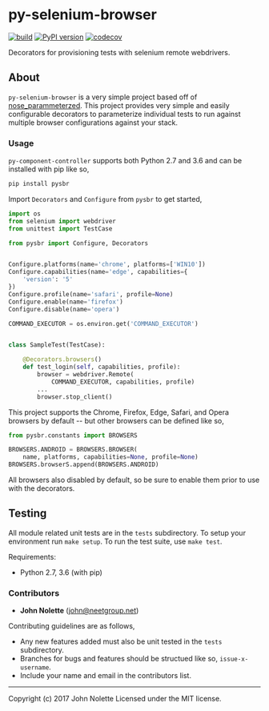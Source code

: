 # py-selenium-browser

[![build](https://travis-ci.org/neetjn/py-selenium-browser.svg?branch=master)](https://travis-ci.org/neetjn/py-selenium-browser)
[![PyPI version](https://badge.fury.io/py/pysbr.svg)](https://badge.fury.io/py/pysbr)
[![codecov](https://codecov.io/gh/neetjn/py-selenium-browser/branch/master/graph/badge.svg)](https://codecov.io/gh/neetjn/py-selenium-browser)

Decorators for provisioning tests with selenium remote webdrivers.

## About

`py-selenium-browser` is a very simple project based off of [nose_parammeterzed](https://github.com/wolever/parameterized). This project provides very simple and easily configurable decorators to parameterize individual tests to run against multiple browser configurations against your stack.

### Usage

`py-component-controller` supports both Python 2.7 and 3.6 and can be installed with pip like so,

```python
pip install pysbr
```

Import `Decorators` and `Configure` from `pysbr` to get started,

```python
import os
from selenium import webdriver
from unittest import TestCase

from pysbr import Configure, Decorators


Configure.platforms(name='chrome', platforms=['WIN10'])
Configure.capabilities(name='edge', capabilities={
    'version': '5'
})
Configure.profile(name='safari', profile=None)
Configure.enable(name='firefox')
Configure.disable(name='opera')

COMMAND_EXECUTOR = os.environ.get('COMMAND_EXECUTOR')


class SampleTest(TestCase):

    @Decorators.browsers()
    def test_login(self, capabilities, profile):
        browser = webdriver.Remote(
            COMMAND_EXECUTOR, capabilities, profile)
        ...
        browser.stop_client()
```

This project supports the Chrome, Firefox, Edge, Safari, and Opera browsers by default -- but other browsers can be defined like so,

```python
from pysbr.constants import BROWSERS

BROWSERS.ANDROID = BROWSERS.BROWSER(
    name, platforms, capabilities=None, profile=None)
BROWSERS.browserS.append(BROWSERS.ANDROID)
```

All browsers also disabled by default, so be sure to enable them prior to use with the decorators.

## Testing

All module related unit tests are in the `tests` subdirectory. To setup your environment run `make setup`. To run the test suite, use `make test`.

Requirements:
* Python 2.7, 3.6 (with pip)

### Contributors

* **John Nolette** (john@neetgroup.net)

Contributing guidelines are as follows,

* Any new features added must also be unit tested in the `tests` subdirectory.
* Branches for bugs and features should be structued like so, `issue-x-username`.
* Include your name and email in the contributors list.

---
Copyright (c) 2017 John Nolette Licensed under the MIT license.
